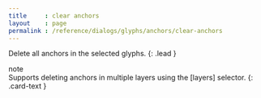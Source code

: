 ```yaml
---
title     : clear anchors
layout    : page
permalink : /reference/dialogs/glyphs/anchors/clear-anchors
---
```


Delete all anchors in the selected glyphs.
{: .lead }


<div class="card bg-light my-3">
<div class="card-header">note</div>
<div class="card-body" markdown='1'>
Supports deleting anchors in multiple layers using the [layers] selector.
{: .card-text }
</div>
</div>

[layers]: ../../modifiers/layers/
